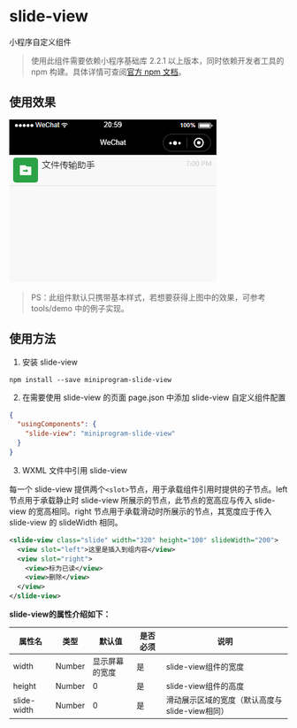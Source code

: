 # slide-view

小程序自定义组件

> 使用此组件需要依赖小程序基础库 2.2.1 以上版本，同时依赖开发者工具的 npm 构建。具体详情可查阅[官方 npm 文档](https://developers.weixin.qq.com/miniprogram/dev/devtools/npm.html)。

## 使用效果
![slide-view](./docs/slide-view.gif)

> PS：此组件默认只携带基本样式，若想要获得上图中的效果，可参考 tools/demo 中的例子实现。

## 使用方法

1. 安装 slide-view

```
npm install --save miniprogram-slide-view
```

2. 在需要使用 slide-view 的页面 page.json 中添加 slide-view 自定义组件配置

```json
{
  "usingComponents": {
    "slide-view": "miniprogram-slide-view"
  }
}
```
3. WXML 文件中引用 slide-view

每一个 slide-view 提供两个`<slot>`节点，用于承载组件引用时提供的子节点。left 节点用于承载静止时 slide-view 所展示的节点，此节点的宽高应与传入 slide-view 的宽高相同。right 节点用于承载滑动时所展示的节点，其宽度应于传入 slide-view 的 slideWidth 相同。

``` xml
<slide-view class="slide" width="320" height="100" slideWidth="200">
  <view slot="left">这里是插入到组内容</view>
  <view slot="right">
    <view>标为已读</view>
    <view>删除</view>
  </view>
</slide-view>
```

**slide-view的属性介绍如下：**

| 属性名                   | 类型         | 默认值                    | 是否必须    | 说明                                        |
|-------------------------|--------------|---------------------------|------------|---------------------------------------------|
| width                   | Number       | 显示屏幕的宽度             | 是          | slide-view组件的宽度                        |
| height                  | Number       | 0                         | 是          | slide-view组件的高度                        |
| slide-width              | Number       | 0                         | 是          | 滑动展示区域的宽度（默认高度与slide-view相同）|



